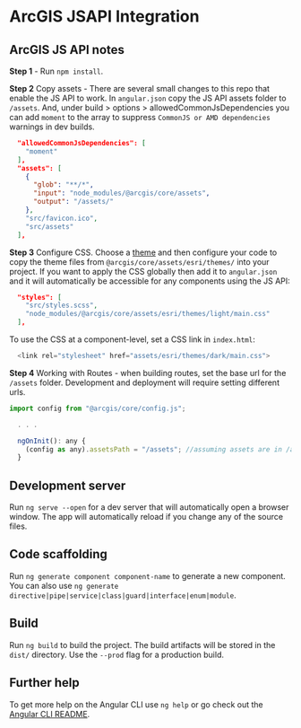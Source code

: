 # ArcGIS JSAPI Integration

## ArcGIS JS API notes

**Step 1** - Run `npm install`. 

**Step 2** Copy assets - There are several small changes to this repo that enable the JS API to work. In `angular.json` copy the JS API assets folder to `/assets`. And, under build > options > allowedCommonJsDependencies you can add `moment` to the array to suppress `CommonJS or AMD dependencies` warnings in dev builds.

```json
  "allowedCommonJsDependencies": [
    "moment"
  ],
  "assets": [
    {
      "glob": "**/*",
      "input": "node_modules/@arcgis/core/assets",
      "output": "/assets/"
    },
    "src/favicon.ico",
    "src/assets"
  ],

```

**Step 3** Configure CSS. Choose a [theme](https://developers.arcgis.com/javascript/latest/guide/styling/index.html#themes) and then configure your code to copy the theme files from `@arcgis/core/assets/esri/themes/` into your project.  If you want to apply the CSS globally then add it to `angular.json` and it will automatically be accessible for any components using the JS API:

```json
  "styles": [
    "src/styles.scss",
    "node_modules/@arcgis/core/assets/esri/themes/light/main.css"
  ],
```

To use the CSS at a component-level, set a CSS link in `index.html`:

```javascript
  <link rel="stylesheet" href="assets/esri/themes/dark/main.css">
```

**Step 4** Working with Routes - when building routes, set the base url for the `/assets` folder. Development and deployment will require setting different urls. 

```javascript
import config from "@arcgis/core/config.js";

  . . .

  ngOnInit(): any {
    (config as any).assetsPath = "/assets"; //assuming assets are in /assets
  }
```

## Development server

Run `ng serve --open` for a dev server that will automatically open a browser window. The app will automatically reload if you change any of the source files.

## Code scaffolding

Run `ng generate component component-name` to generate a new component. You can also use `ng generate directive|pipe|service|class|guard|interface|enum|module`.

## Build

Run `ng build` to build the project. The build artifacts will be stored in the `dist/` directory. Use the `--prod` flag for a production build.

## Further help

To get more help on the Angular CLI use `ng help` or go check out the [Angular CLI README](https://github.com/angular/angular-cli/blob/master/README.md).
